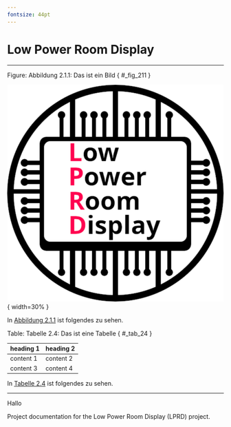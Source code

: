 ```yaml
---
fontsize: 44pt
---
```


# Low Power Room Display

---

<!-- Für die Nummerierung am besten die Nummerierung der vorgehenden Überschrift verwenden und einen Index dran hängen, dann gibt es am wenigsten Überscheidungen. 
Beispiel: Erstes Bild im Kapitel 2.1 -> Abbildung 2.1.1 -->

<!-- So wird ein Bild angegeben -->

<!-- Keyword "Figure:" Abbildung <Nummer>: <Bildunterschrift> -->
Figure: Abbildung 2.1.1: Das ist ein Bild { #_fig_211 }

![](img/LPRD-Logo.svg){ width=30% }

<!-- So wird ein Bild referenziert -->
In [Abbildung 2.1.1](#_fig_211) ist folgendes zu sehen. 

<!-- So wird eine Tabelle angegeben -->
<!-- Keyword "Table:" Abbildung <Nummer>: <Tabellenunterschrift> -->
Table: Tabelle 2.4: Das ist eine Tabelle { #_tab_24 }

| heading 1| heading 2 | 
| - | - | 
| content 1 | content 2 |
| content 3 | content 4 |

<!-- So wird eine Tabelle referenziert -->
In [Tabelle 2.4](#_tab_24) ist folgendes zu sehen. 



---

Hallo

Project documentation for the Low Power Room Display (LPRD) project.
